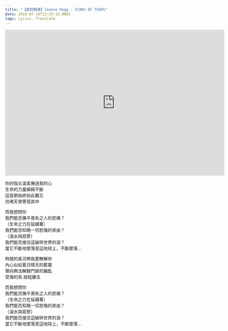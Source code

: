 ```yaml
---
title: "【歌詞翻譯】Joanne Hogg - STARS OF TEARS"
date: 2019-07-19T12:33:15.000Z
tags: Lyrics, Translate
---
```


<iframe width="720" height="480" src="https://www.youtube.com/embed/eZRvkTpTz3M" frameborder="0" allow="accelerometer; autoplay; clipboard-write; encrypted-media; gyroscope; picture-in-picture" allowfullscreen></iframe>

你的指尖溫柔撫過我的心
<br>生命的力量綿綿不斷
<br>這首歌始終如此難忘
<br>彷彿天使寄宿其中

而我想問你
<br>我們能否撫平喪失之人的悲痛？
<br>（生命之力在延續著）
<br>我們能否知曉一切悲傷的來由？
<br>（淚水與寂寥）
<br>我們能否接住這破碎世界的淚？
<br>當它不斷地墜落至這地球上，不斷墜落…

時間的長河帶我更瞭解你
<br>內心似如夏日晴天的藍霧
<br>領向無法解鎖門扉的鑰匙
<br>受傷的鳥 啟程離去

而我想問你
<br>我們能否撫平喪失之人的悲痛？
<br>（生命之力在延續著）
<br>我們能否知曉一切悲傷的來由？
<br>（淚水與寂寥）
<br>我們能否接住這破碎世界的淚？
<br>當它不斷地墜落至這地球上，不斷墜落…
